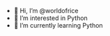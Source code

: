 - 👋 Hi, I’m @worldofrice
- 👀 I’m interested in Python
- 🌱 I’m currently learning Python

<!---
worldofrice/worldofrice is a ✨ special ✨ repository because its `README.md` (this file) appears on your GitHub profile.
You can click the Preview link to take a look at your changes.
--->
